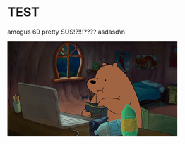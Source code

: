 # TEST
amogus 69 pretty SUS!?!!!???? asdasd\n

<img src="https://github.com/darsaveli/Mariam/blob/main/1479814528_webarebears.gif" width="385px" align="center">
